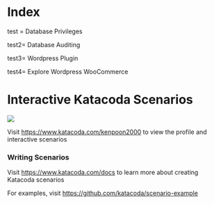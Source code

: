 # Index

test = Database Privileges

test2= Database Auditing

test3= Wordpress Plugin

test4= Explore Wordpress WooCommerce


# Interactive Katacoda Scenarios

[![](http://shields.katacoda.com/katacoda/kenpoon2000/count.svg)](https://www.katacoda.com/kenpoon2000 "Get your profile on Katacoda.com")

Visit https://www.katacoda.com/kenpoon2000 to view the profile and interactive scenarios

### Writing Scenarios
Visit https://www.katacoda.com/docs to learn more about creating Katacoda scenarios

For examples, visit https://github.com/katacoda/scenario-example
